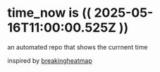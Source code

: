 # time_now is (( 2025-05-16T11:00:00.525Z ))

an automated repo that shows the currnent time

inspired by [breakingheatmap](https://github.com/breakingheatmap/breakingheatmap)